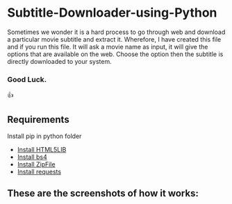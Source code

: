 # Subtitle-Downloader-using-Python

<p>
  Sometimes we wonder it is a hard process to go through web and download a particular movie subtitle and extract it. Wherefore, I have created this file and if you run this file. It will ask a movie name as input, it will give the options that are available on the web. Choose the option then the subtitle is directly downloaded to your system. <h3> Good Luck.</h3> 👍
</p>

## Requirements
Install pip  in python folder
<ul>
  <li> <a href = "https://pypi.org/project/html5lib/">Install HTML5LIB </a> </li>
  <li> <a href = "https://pypi.org/project/beautifulsoup4/">Install bs4 </a> </li>
  <li> <a href = "https://pypi.org/project/zipfile36/">Install ZipFile </a> </li> 
  <li> <a href = "https://pypi.org/project/requests/">Install requests </a> </li> 
    
</ul>

## These are the screenshots of how it works:

